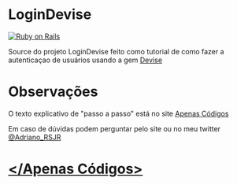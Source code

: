 # LoginDevise

[![Ruby on Rails](http://rubyonrails.org/images/rails-logo.svg)](http://rubyonrails.org/)

Source do projeto LoginDevise feito como tutorial de como fazer a autenticaçao de usuários usando a gem [Devise](https://github.com/plataformatec/devise)

# Observações

O texto explicativo de "passo a passo" está no site [Apenas Códigos](https://apenascodigos.wordpress.com/2018/01/06/ruby-on-rails-login-e-registro-com-devise/)

Em caso de dúvidas podem perguntar pelo site ou no meu twitter [@Adriano_RSJR](https://twitter.com/Adriano_RSJR)

# [</Apenas Códigos>](https://apenascodigos.wordpress.com)